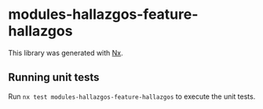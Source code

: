 # modules-hallazgos-feature-hallazgos

This library was generated with [Nx](https://nx.dev).

## Running unit tests

Run `nx test modules-hallazgos-feature-hallazgos` to execute the unit tests.
